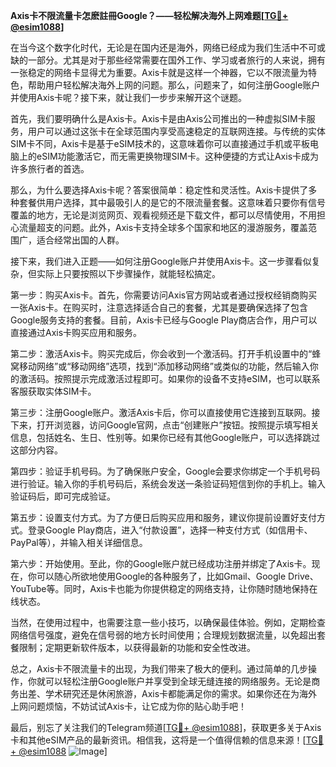 **Axis卡不限流量卡怎麽註冊Google？——轻松解决海外上网难题[[TG💪+ @esim1088](https://t.me/s/esim1088)]**

在当今这个数字化时代，无论是在国内还是海外，网络已经成为我们生活中不可或缺的一部分。尤其是对于那些经常需要在国外工作、学习或者旅行的人来说，拥有一张稳定的网络卡显得尤为重要。Axis卡就是这样一个神器，它以不限流量为特色，帮助用户轻松解决海外上网的问题。那么，问题来了，如何注册Google账户并使用Axis卡呢？接下来，就让我们一步步来解开这个谜题。

首先，我们要明确什么是Axis卡。Axis卡是由Axis公司推出的一种虚拟SIM卡服务，用户可以通过这张卡在全球范围内享受高速稳定的互联网连接。与传统的实体SIM卡不同，Axis卡是基于eSIM技术的，这意味着你可以直接通过手机或平板电脑上的eSIM功能激活它，而无需更换物理SIM卡。这种便捷的方式让Axis卡成为许多旅行者的首选。

那么，为什么要选择Axis卡呢？答案很简单：稳定性和灵活性。Axis卡提供了多种套餐供用户选择，其中最吸引人的是它的不限流量套餐。这意味着只要你有信号覆盖的地方，无论是浏览网页、观看视频还是下载文件，都可以尽情使用，不用担心流量超支的问题。此外，Axis卡支持全球多个国家和地区的漫游服务，覆盖范围广，适合经常出国的人群。

接下来，我们进入正题——如何注册Google账户并使用Axis卡。这一步骤看似复杂，但实际上只要按照以下步骤操作，就能轻松搞定。

第一步：购买Axis卡。首先，你需要访问Axis官方网站或者通过授权经销商购买一张Axis卡。在购买时，注意选择适合自己的套餐，尤其是要确保选择了包含Google服务支持的套餐。目前，Axis卡已经与Google Play商店合作，用户可以直接通过Axis卡购买应用和服务。

第二步：激活Axis卡。购买完成后，你会收到一个激活码。打开手机设置中的“蜂窝移动网络”或“移动网络”选项，找到“添加移动网络”或类似的功能，然后输入你的激活码。按照提示完成激活过程即可。如果你的设备不支持eSIM，也可以联系客服获取实体SIM卡。

第三步：注册Google账户。激活Axis卡后，你可以直接使用它连接到互联网。接下来，打开浏览器，访问Google官网，点击“创建账户”按钮。按照提示填写相关信息，包括姓名、生日、性别等。如果你已经有其他Google账户，可以选择跳过这部分内容。

第四步：验证手机号码。为了确保账户安全，Google会要求你绑定一个手机号码进行验证。输入你的手机号码后，系统会发送一条验证码短信到你的手机上。输入验证码后，即可完成验证。

第五步：设置支付方式。为了方便日后购买应用和服务，建议你提前设置好支付方式。登录Google Play商店，进入“付款设置”，选择一种支付方式（如信用卡、PayPal等），并输入相关详细信息。

第六步：开始使用。至此，你的Google账户就已经成功注册并绑定了Axis卡。现在，你可以随心所欲地使用Google的各种服务了，比如Gmail、Google Drive、YouTube等。同时，Axis卡也能为你提供稳定的网络支持，让你随时随地保持在线状态。

当然，在使用过程中，也需要注意一些小技巧，以确保最佳体验。例如，定期检查网络信号强度，避免在信号弱的地方长时间使用；合理规划数据流量，以免超出套餐限制；定期更新软件版本，以获得最新的功能和安全性改进。

总之，Axis卡不限流量卡的出现，为我们带来了极大的便利。通过简单的几步操作，你就可以轻松注册Google账户并享受到全球无缝连接的网络服务。无论是商务出差、学术研究还是休闲旅游，Axis卡都能满足你的需求。如果你还在为海外上网问题烦恼，不妨试试Axis卡，让它成为你的贴心助手吧！

最后，别忘了关注我们的Telegram频道[[TG💪+ @esim1088](https://t.me/s/esim1088)]，获取更多关于Axis卡和其他eSIM产品的最新资讯。相信我，这将是一个值得信赖的信息来源！[[TG💪+ @esim1088](https://t.me/s/esim1088) ![Image](https://i.postimg.cc/4NQfJmqS/Snipaste-2025-05-13-00-14-12.png)]